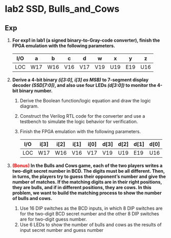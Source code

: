 # lab2 SSD, Bulls_and_Cows
## Exp
1. **For exp1 in lab1 (a signed binary-to-Gray-code converter), finish the FPGA emulation with the following parameters.**

    |I/O |a |b |c |d |w |x |y |z|
    |----|----|----|----|----|----|----|----|----|
    |LOC |W17 |W16 |V16 |V17 |V19 |U19 |E19 |U16|
2. **Derive a 4-bit binary *(i[3:0], i[3] as MSB)* to 7-segment display decoder *(SSD[7:0])*, and also use four LEDs *(d[3:0])* to monitor the 4-bit binary number.**
    1. Derive the Boolean function/logic equation and draw the logic diagram.
    2. Construct the Verilog RTL code for the converter and use a testbench to simulate the logic behavior for verification.
    3. Finish the FPGA emulation with the following parameters.

        |I/O |i[3] |i[2] |i[1] |i[0] |d[3] |d[2] |d[1] |d[0]|
        |----|----|----|----|----|----|----|----|----|
        |LOC |W17 |W16 |V16 |V17 |V19 |U19 |E19 |U16|
3. **<font color = red>(Bonus)</font> In the Bulls and Cows game, each of the two players writes a two-digit secret number in BCD. The digits must be all different. Then, in turns, the players try to guess their opponent’s number and give the number of matches. If the matching digits are in their right positions, they are bulls, and if in different positions, they are cows. In this problem, we want to build the matching process to show the number of bulls and cows.**
    1. Use 16 DIP switches as the BCD inputs, in which 8 DIP switches are for the two-digit 
    BCD secret number and the other 8 DIP switches are for two-digit guess number.
    2. Use 6 LEDs to show the number of bulls and cows as the results of input secret 
    number and guess number